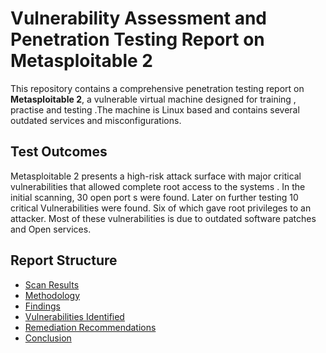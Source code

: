 # Vulnerability Assessment and Penetration Testing Report on Metasploitable 2

This repository contains a comprehensive penetration testing report on **Metasploitable 2**, a vulnerable virtual machine
designed for training , practise and testing .The machine is Linux based and contains several outdated services and misconfigurations.

## Test Outcomes
Metasploitable 2 presents a high-risk attack surface with major critical vulnerabilities that allowed complete root access to the  systems .
In the initial scanning, 30 open port s were found. Later on further testing 10 critical  Vulnerabilities were found. Six of which gave root privileges to an attacker. 
Most of these vulnerabilities is due to outdated software patches and Open services.


## Report Structure
- [Scan Results](01-ScanResults.md)
- [Methodology](02-Methodology.md)
- [Findings](03-Findings.md)
- [Vulnerabilities Identified](04-Vulnerabilites.md)
- [Remediation Recommendations](05-Remediation.md)
- [Conclusion](06-Conclusion.md)
